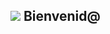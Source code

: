 ## <img src = "https://i.pinimg.com/originals/21/db/d3/21dbd346a371c5bceffd6d61e491c3b0.gif"> Bienvenid@



